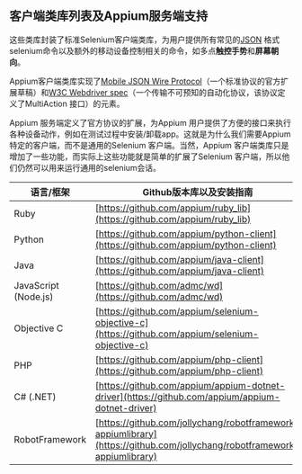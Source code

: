## 客户端类库列表及Appium服务端支持

这些类库封装了标准Selenium客户端类库，为用户提供所有常见的[JSON](https://code.google.com/p/selenium/wiki/JsonWireProtocol) 格式selenium命令以及额外的移动设备控制相关的命令，如多点**触控手势**和**屏幕朝向**。

Appium客户端类库实现了[Mobile JSON Wire Protocol](https://code.google.com/p/selenium/source/browse/spec-draft.md?repo=mobile)（一个标准协议的官方扩展草稿）和[W3C Webdriver spec](https://dvcs.w3.org/hg/webdriver/raw-file/default/webdriver-spec.html)（一个传输不可预知的自动化协议，该协议定义了MultiAction 接口）的元素。

Appium 服务端定义了官方协议的扩展，为Appium 用户提供了方便的接口来执行各种设备动作，例如在测试过程中安装/卸载app。这就是为什么我们需要Appium 特定的客户端，而不是通用的Selenium 客户端。当然，Appium 客户端类库只是增加了一些功能，而实际上这些功能就是简单的扩展了Selenium 客户端，所以他们仍然可以用来运行通用的selenium会话。


语言/框架 | Github版本库以及安装指南 |
----- | ----- |
Ruby | [https://github.com/appium/ruby_lib](https://github.com/appium/ruby_lib)
Python | [https://github.com/appium/python-client](https://github.com/appium/python-client)
Java | [https://github.com/appium/java-client](https://github.com/appium/java-client)
JavaScript (Node.js) | [https://github.com/admc/wd](https://github.com/admc/wd)
Objective C | [https://github.com/appium/selenium-objective-c](https://github.com/appium/selenium-objective-c)
PHP | [https://github.com/appium/php-client](https://github.com/appium/php-client)
C# (.NET) | [https://github.com/appium/appium-dotnet-driver](https://github.com/appium/appium-dotnet-driver)
RobotFramework | [https://github.com/jollychang/robotframework-appiumlibrary](https://github.com/jollychang/robotframework-appiumlibrary)
